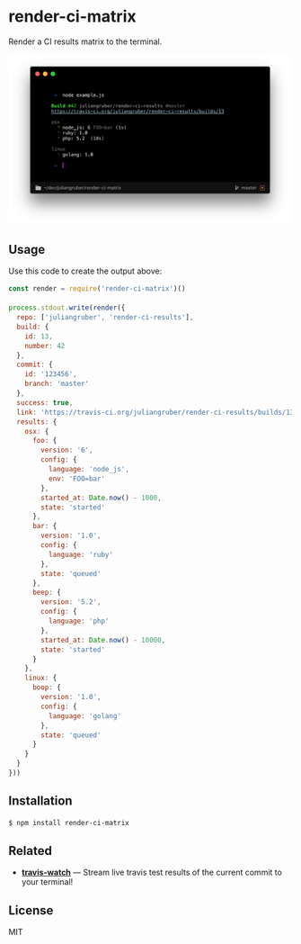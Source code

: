 
# render-ci-matrix

Render a CI results matrix to the terminal.

![screenshot](screenshot.png)

## Usage

Use this code to create the output above:

```js
const render = require('render-ci-matrix')()

process.stdout.write(render({
  repo: ['juliangruber', 'render-ci-results'],
  build: {
    id: 13,
    number: 42
  },
  commit: {
    id: '123456',
    branch: 'master'
  },
  success: true,
  link: 'https://travis-ci.org/juliangruber/render-ci-results/builds/13',
  results: {
    osx: {
      foo: {
        version: '6',
        config: {
          language: 'node_js',
          env: 'FOO=bar'
        },
        started_at: Date.now() - 1000,
        state: 'started'
      },
      bar: {
        version: '1.0',
        config: {
          language: 'ruby'
        },
        state: 'queued'
      },
      beep: {
        version: '5.2',
        config: {
          language: 'php'
        },
        started_at: Date.now() - 10000,
        state: 'started'
      }
    },
    linux: {
      boop: {
        version: '1.0',
        config: {
          language: 'golang'
        },
        state: 'queued'
      }
    }
  }
}))
```

## Installation

```bash
$ npm install render-ci-matrix
```

## Related

- __[travis-watch](https://github.com/juliangruber/travis-watch)__ &mdash; Stream live travis test results of the current commit to your terminal!

## License

MIT
